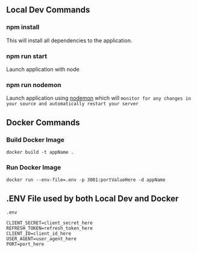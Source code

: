 ## Local Dev Commands

### npm install
This will install all dependencies to the application.

### npm run start
Launch application with node

### npm run nodemon
Launch application using [nodemon](https://nodemon.io/) which will `monitor for any changes in your source and automatically restart your server`

## Docker Commands

### Build Docker Image
`docker build -t appName .`

### Run Docker Image
`docker run --env-file=.env -p 3001:portValueHere -d appName`

## .ENV File used by both Local Dev and Docker
`.env`
```
CLIENT_SECRET=client_secret_here
REFRESH_TOKEN=refresh_token_here
CLIENT_ID=client_id_here
USER_AGENT=user_agent_here
PORT=port_here
```
